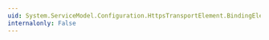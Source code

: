 ```yaml
---
uid: System.ServiceModel.Configuration.HttpsTransportElement.BindingElementType
internalonly: False
---
```

